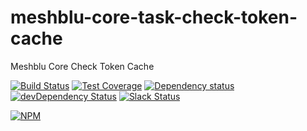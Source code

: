 # meshblu-core-task-check-token-cache
Meshblu Core Check Token Cache

[![Build Status](https://travis-ci.org/octoblu/meshblu-core-task-check-token-cache.svg?branch=master)](https://travis-ci.org/octoblu/meshblu-core-task-check-token-cache)
[![Test Coverage](https://codecov.io/gh/octoblu/meshblu-core-task-check-token-cache/branch/master/graph/badge.svg)](https://codecov.io/gh/octoblu/meshblu-core-task-check-token-cache)
[![Dependency status](http://img.shields.io/david/octoblu/meshblu-core-task-check-token-cache.svg?style=flat)](https://david-dm.org/octoblu/meshblu-core-task-check-token-cache)
[![devDependency Status](http://img.shields.io/david/dev/octoblu/meshblu-core-task-check-token-cache.svg?style=flat)](https://david-dm.org/octoblu/meshblu-core-task-check-token-cache#info=devDependencies)
[![Slack Status](http://community-slack.octoblu.com/badge.svg)](http://community-slack.octoblu.com)

[![NPM](https://nodei.co/npm/meshblu-core-task-check-token-cache.svg?style=flat)](https://npmjs.org/package/meshblu-core-task-check-token-cache)

